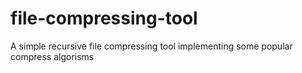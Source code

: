 # file-compressing-tool
A simple recursive file compressing tool implementing some popular compress algorisms
